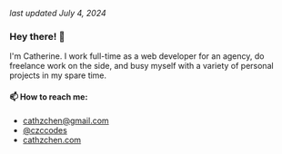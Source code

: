 _last updated July 4, 2024_

### Hey there! 👋

I'm Catherine.  I work full-time as a web developer for an agency, do freelance work on the side, and busy myself with a variety of personal projects in my spare time.

#### 📫 How to reach me:

- [cathzchen@gmail.com](mailto:cathzchen@gmail.com)
- [@czccodes](https://instagram.com/czccodes)
- [cathzchen.com](https://cathzchen.com)

<!--
**klickers/klickers** is a ✨ _special_ ✨ repository because its `README.md` (this file) appears on your GitHub profile.

Here are some ideas to get you started:

- 🌱 I’m currently learning ...
- 👯 I’m looking to collaborate on ...
- 🤔 I’m looking for help with ...
- 💬 Ask me about ...
- 😄 Pronouns: ...
- ⚡ Fun fact: ...
- 🔭 I’m currently working on:
- 🎓 I’m currently learning through:

- [February Code Challenge: 28 Websites in 28 Days](https://challenges.cathzchen.com/2023/02/) (19 of 28 websites completed)
- [medium.com/cathzchen](https://medium.com/cathzchen)
- [dev.to/cathzchen](https://dev.to/cathzchen)

#### ⚗️ I’m currently experimenting with:

- Ember JS
- Apostrophe CMS
- Astro.build
- Typescript
- Pocketbase
-->
